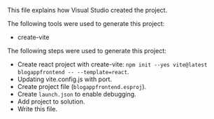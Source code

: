 This file explains how Visual Studio created the project.

The following tools were used to generate this project:
- create-vite

The following steps were used to generate this project:
- Create react project with create-vite: `npm init --yes vite@latest blogappfrontend -- --template=react`.
- Updating vite.config.js with port.
- Create project file (`blogappfrontend.esproj`).
- Create `launch.json` to enable debugging.
- Add project to solution.
- Write this file.
